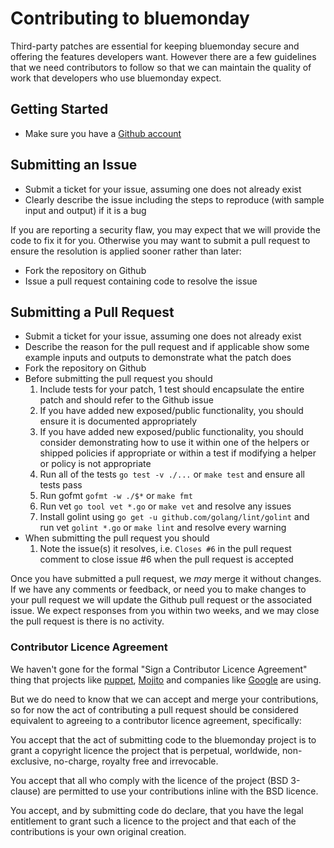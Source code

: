 # Contributing to bluemonday

Third-party patches are essential for keeping bluemonday secure and offering the features developers want. However there are a few guidelines that we need contributors to follow so that we can maintain the quality of work that developers who use bluemonday expect.

## Getting Started

* Make sure you have a [Github account](https://github.com/signup/free)

## Submitting an Issue

* Submit a ticket for your issue, assuming one does not already exist
* Clearly describe the issue including the steps to reproduce (with sample input and output) if it is a bug

If you are reporting a security flaw, you may expect that we will provide the code to fix it for you. Otherwise you may want to submit a pull request to ensure the resolution is applied sooner rather than later:

* Fork the repository on Github
* Issue a pull request containing code to resolve the issue

## Submitting a Pull Request

* Submit a ticket for your issue, assuming one does not already exist
* Describe the reason for the pull request and if applicable show some example inputs and outputs to demonstrate what the patch does
* Fork the repository on Github
* Before submitting the pull request you should
  1. Include tests for your patch, 1 test should encapsulate the entire patch and should refer to the Github issue 
  1. If you have added new exposed/public functionality, you should ensure it is documented appropriately
  1. If you have added new exposed/public functionality, you should consider demonstrating how to use it within one of the helpers or shipped policies if appropriate or within a test if modifying a helper or policy is not appropriate
  1. Run all of the tests `go test -v ./...` or `make test` and ensure all tests pass
  1. Run gofmt `gofmt -w ./$*` or `make fmt`
  1. Run vet `go tool vet *.go` or `make vet` and resolve any issues
  1. Install golint using `go get -u github.com/golang/lint/golint` and run vet `golint *.go` or `make lint` and resolve every warning
* When submitting the pull request you should
  1. Note the issue(s) it resolves, i.e. `Closes #6` in the pull request comment to close issue #6 when the pull request is accepted

Once you have submitted a pull request, we *may* merge it without changes. If we have any comments or feedback, or need you to make changes to your pull request we will update the Github pull request or the associated issue. We expect responses from you within two weeks, and we may close the pull request is there is no activity.

### Contributor Licence Agreement

We haven't gone for the formal "Sign a Contributor Licence Agreement" thing that projects like [puppet](https://cla.puppetlabs.com/), [Mojito](https://developer.yahoo.com/cocktails/mojito/cla/) and companies like [Google](http://code.google.com/legal/individual-cla-v1.0.html) are using.

But we do need to know that we can accept and merge your contributions, so for now the act of contributing a pull request should be considered equivalent to agreeing to a contributor licence agreement, specifically:

You accept that the act of submitting code to the bluemonday project is to grant a copyright licence the project that is perpetual, worldwide, non-exclusive, no-charge, royalty free and irrevocable.

You accept that all who comply with the licence of the project (BSD 3-clause) are permitted to use your contributions inline with the BSD licence.

You accept, and by submitting code do declare, that you have the legal entitlement to grant such a licence to the project and that each of the contributions is your own original creation.
